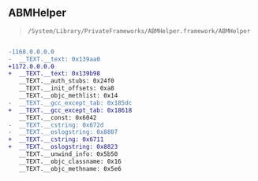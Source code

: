## ABMHelper

> `/System/Library/PrivateFrameworks/ABMHelper.framework/ABMHelper`

```diff

-1168.0.0.0.0
-  __TEXT.__text: 0x139aa0
+1172.0.0.0.0
+  __TEXT.__text: 0x139b98
   __TEXT.__auth_stubs: 0x24f0
   __TEXT.__init_offsets: 0xa8
   __TEXT.__objc_methlist: 0x14
-  __TEXT.__gcc_except_tab: 0x185dc
+  __TEXT.__gcc_except_tab: 0x18618
   __TEXT.__const: 0x6042
-  __TEXT.__cstring: 0x672d
-  __TEXT.__oslogstring: 0x8807
+  __TEXT.__cstring: 0x6711
+  __TEXT.__oslogstring: 0x8823
   __TEXT.__unwind_info: 0x5b50
   __TEXT.__objc_classname: 0x16
   __TEXT.__objc_methname: 0x5e6

```
